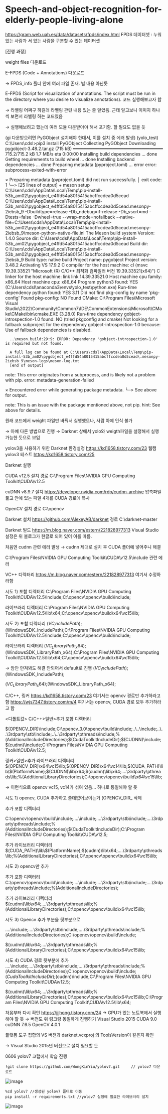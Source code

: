 # Speech-and-object-recognition-for-elderly-people-living-alone




https://gram.web.uah.es/data/datasets/fpds/index.html
FPDS 데이터셋 : 누워 있는 사람과 서 있는 사람을 구분할 수 있는 데이터셋

[진행 과정]

weight files 다운로드

E-FPDS (Code + Annotations) 다운로드

→ FPDS_info 폴더 안에 여러 파일 존재. 별 내용 아닌듯

E-FPDS (Script for visualization of annotations. The script must be run in the directory where you desire to visualize annotations). 코드 실행해보고자 함

→ 라벨링 어쩌구 하길래 라벨링 관련 내용 있는 줄 알았음. 근데 알고보니 이미지 하나씩 보면서 라벨링 하는 코드였음

→ 실행해보려고 했는데 여러 모듈 다운받아야 해서 포기함. 할 필요도 없을 듯

(gi 다운받으려면 PyGObject 설치해야 한대서, 이를 설치 중 에러 발생)
(yolo_test) C:\Users\cdsl>pip3 install PyGObject
Collecting PyGObject
  Downloading pygobject-3.48.2.tar.gz (715 kB)
     ━━━━━━━━━━━━━━━━━━━━━━━━━━━━━━━━━━ 715.2/715.2 kB 1.7 MB/s eta 0:00:00
  Installing build dependencies ... done
  Getting requirements to build wheel ... done
  Installing backend dependencies ... done
  Preparing metadata (pyproject.toml) ... error
  error: subprocess-exited-with-error

  × Preparing metadata (pyproject.toml) did not run successfully.
  │ exit code: 1
  ╰─> [25 lines of output]
      + meson setup C:\Users\cdsl\AppData\Local\Temp\pip-install-53b_am02\pygobject_e4ffd54a8015415abcffccdea0d5cead C:\Users\cdsl\AppData\Local\Temp\pip-install-53b_am02\pygobject_e4ffd54a8015415abcffccdea0d5cead\.mesonpy-2iebsb_9 -Dbuildtype=release -Db_ndebug=if-release -Db_vscrt=md -Dtests=false -Dwheel=true --wrap-mode=nofallback --native-file=C:\Users\cdsl\AppData\Local\Temp\pip-install-53b_am02\pygobject_e4ffd54a8015415abcffccdea0d5cead\.mesonpy-2iebsb_9\meson-python-native-file.ini
      The Meson build system
      Version: 1.4.0
      Source dir: C:\Users\cdsl\AppData\Local\Temp\pip-install-53b_am02\pygobject_e4ffd54a8015415abcffccdea0d5cead
      Build dir: C:\Users\cdsl\AppData\Local\Temp\pip-install-53b_am02\pygobject_e4ffd54a8015415abcffccdea0d5cead\.mesonpy-2iebsb_9
      Build type: native build
      Project name: pygobject
      Project version: 3.48.2
      Activating VS 17.9.2
      C compiler for the host machine: cl (msvc 19.39.33521 "Microsoft (R) C/C++ 최적화 컴파일러 버전 19.39.33521(x64)")
      C linker for the host machine: link link 14.39.33521.0
      Host machine cpu family: x86_64
      Host machine cpu: x86_64
      Program python3 found: YES (C:\Users\cdsl\anaconda3\envs\yolo_test\python.exe)
      Run-time dependency python found: YES 3.11
      Did not find pkg-config by name 'pkg-config'
      Found pkg-config: NO
      Found CMake: C:\Program Files\Microsoft Visual Studio\2022\Community\Common7\IDE\CommonExtensions\Microsoft\CMake\CMake\bin\cmake.EXE (3.28.0)
      Run-time dependency gobject-introspection-1.0 found: NO (tried pkgconfig and cmake)
      Not looking for a fallback subproject for the dependency gobject-introspection-1.0 because:
      Use of fallback dependencies is disabled.

      ..\meson.build:29:9: ERROR: Dependency 'gobject-introspection-1.0' is required but not found.

      A full log can be found at C:\Users\cdsl\AppData\Local\Temp\pip-install-53b_am02\pygobject_e4ffd54a8015415abcffccdea0d5cead\.mesonpy-2iebsb_9\meson-logs\meson-log.txt
      [end of output]

  note: This error originates from a subprocess, and is likely not a problem with pip.
error: metadata-generation-failed

× Encountered error while generating package metadata.
╰─> See above for output.

note: This is an issue with the package mentioned above, not pip.
hint: See above for details.

원래 코드에서 weight 파일만 바꿔서 실행했으나, 사람 아예 인식 불가

→ 아예 다른 방법으로 진행
→ Darknet 상에서 yolo와 weigth파일을 설정해서 실행 가능한 듯으로 보임


yolov3을 사용하기 위한 Darknet 환경설정 https://kd1658.tistory.com/23
웹캠 yolov3 테스트 https://kd1658.tistory.com/25

Darknet 실행

CUDA v12.5 설치
경로 C:\Program Files\NVIDIA GPU Computing Toolkit\CUDA\v12.5

cuDNN v8.9.7 설치
https://developer.nvidia.com/rdp/cudnn-archive
압축파일 풀고 안에 있는 파일 4개를 CUDA 경로에 복사

OpenCV 설치
경로  C:\opencv

Darknet 설치
https://github.com/AlexeyAB/darknet
경로 C:\darknet-master

Darknet 빌드
https://m.blog.naver.com/estern/221828977313
Visual Studio 설정은 위 블로그가 한글로 되어 있어 이를 따름.

처음엔 cudnn 관련 에러 발생
→ cudnn 제대로 설치 후 CUDA 폴더에 넣어주니 해결


C:\Program Files\NVIDIA GPU Computing Toolkit\CUDA\v12.5\include 관련 에러


VC++ 디렉터리
https://m.blog.naver.com/estern/221828977313
여기서 수정하라함

시도 1)
포함 디렉터리
C:\Program Files\NVIDIA GPU Computing Toolkit\CUDA\v12.5\include;C:\opencv\opencv\build\include;

라이브러리 디렉터리
C:\Program Files\NVIDIA GPU Computing Toolkit\CUDA\v12.5\lib\x64;C:\opencv\opencv\build\x64\vc15\lib;

시도 2)
포함 디렉터리
$(VC_IncludePath);$(WindowsSDK_IncludePath);C:\Program Files\NVIDIA GPU Computing Toolkit\CUDA\v12.5\include;C:\opencv\opencv\build\include;

라이브러리 디렉터리
$(VC_LibraryPath_x64);$(WindowsSDK_LibraryPath_x64);C:\Program Files\NVIDIA GPU Computing Toolkit\CUDA\v12.5\lib\x64;C:\opencv\opencv\build\x64\vc15\lib;

→ 암만 만져봐도 해결 안되어서 default로 진행
<default>
$(VC_IncludePath);$(WindowsSDK_IncludePath);

$(VC_LibraryPath_x64);$(WindowsSDK_LibraryPath_x64);


C/C++, 링커
https://kd1658.tistory.com/23
여기서는 opencv 경로만 추가하라고 함
https://wjs7347.tistory.com/m/4
여기서는 opencv, CUDA 경로 모두 추가하라고 함

<디폴트값>
C/C++>일반>추가 포함 디렉터리

$(OPENCV_DIR)\include;C:\opencv_3.0\opencv\build\include;..\..\include;..\..\3rdparty\stb\include;..\..\3rdparty\pthreads\include;%(AdditionalIncludeDirectories);$(CudaToolkitIncludeDir);$(CUDNN)\include;$(cudnn)\include;C:\Program Files\NVIDIA GPU Computing Toolkit\CUDA\v12.5;


링커>일반>추가 라이브러리 디렉터리
$(OPENCV_DIR)\x64\vc15\lib;$(OPENCV_DIR)\x64\vc14\lib;$(CUDA_PATH)\lib\$(PlatformName);$(CUDNN)\lib\x64;$(cudnn)\lib\x64;..\..\3rdparty\pthreads\lib;%(AdditionalLibraryDirectories);C:\opencv\opencv\build\x64\vc15\lib;

→ 이런식으로 opencv vc15, vc14가 섞여 있음… 하나로 통일해야 할 듯


시도 1) opencv, CUDA 추가하고 쓸데없어보이는거 (OPENCV_DIR_ 삭제

추가 포함 디렉터리

C:\opencv\opencv\build\include;..\..\include;..\..\3rdparty\stb\include;..\..\3rdparty\pthreads\include;%(AdditionalIncludeDirectories);$(CudaToolkitIncludeDir);C:\Program Files\NVIDIA GPU Computing Toolkit\CUDA\v12.5;


추가 라이브러리 디렉터리	$(CUDA_PATH)\lib\$(PlatformName);$(cudnn)\lib\x64;..\..\3rdparty\pthreads\lib;%(AdditionalLibraryDirectories);C:\opencv\opencv\build\x64\vc15\lib;

시도 2) opencv만 추가
	
추가 포함 디렉터리	C:\opencv\opencv\build\include;..\..\include;..\..\3rdparty\stb\include;..\..\3rdparty\pthreads\include;%(AdditionalIncludeDirectories);

추가 라이브러리 디렉터리	
$(cudnn)\lib\x64;..\..\3rdparty\pthreads\lib;%(AdditionalLibraryDirectories);C:\opencv\opencv\build\x64\vc15\lib;

시도 3) Opencv 추가 부분을 뒷부분으로

..\..\include;..\..\3rdparty\stb\include;..\..\3rdparty\pthreads\include;%(AdditionalIncludeDirectories);C:\opencv\opencv\build\include;

$(cudnn)\lib\x64;..\..\3rdparty\pthreads\lib;%(AdditionalLibraryDirectories);C:\opencv\opencv\build\x64\vc15\lib;

시도 4) CUDA 경로 뒷부분에 추가
..\..\include;..\..\3rdparty\stb\include;..\..\3rdparty\pthreads\include;%(AdditionalIncludeDirectories);C:\opencv\opencv\build\include;$(CudaToolkitIncludeDir);$(cudnn)\include;C:\Program Files\NVIDIA GPU Computing Toolkit\CUDA\v12.5;

$(cudnn)\lib\x64;..\..\3rdparty\pthreads\lib;%(AdditionalLibraryDirectories);C:\opencv\opencv\build\x64\vc15\lib;C:\Program Files\NVIDIA GPU Computing Toolkit\CUDA\v12.5\lib\x64;



처음부터 다시 확인
https://jjjhong.tistory.com/24
→ GPU가 있는 노트북에서 실행해야 할 듯
→ 버전도 위 링크랑 동일하게 진행하기
Visual Studio 2015
CUDA 9.0
cuDNN 7.6.5
OpenCV 4.0.1


플랫폼 도구 집합의 VS 버전과 darknet.vcxproj 의 ToolsVersion이 같은지 확인


→ Visual Studio 2015년 버전으로 설치 필요할 듯
	


0606 yolov7 코랩에서 학습 진행

	!git clone https://github.com/WongKinYiu/yolov7.git 	// yolov7 다운로드
![image](https://github.com/MechanIT/Speech-and-object-recognition-for-elderly-people-living-alone/assets/161675231/d15293c1-8e27-4f0d-b233-b948fd59477f)

	%cd yolov7 //생성된 yolov7 폴더로 이동
	pip install -r requirements.txt	//yolov7 실행에 필요한 라이브러리 설치
![image](https://github.com/MechanIT/Speech-and-object-recognition-for-elderly-people-living-alone/assets/161675231/38881cbf-64a9-444b-ab34-660e1bd34e49)






